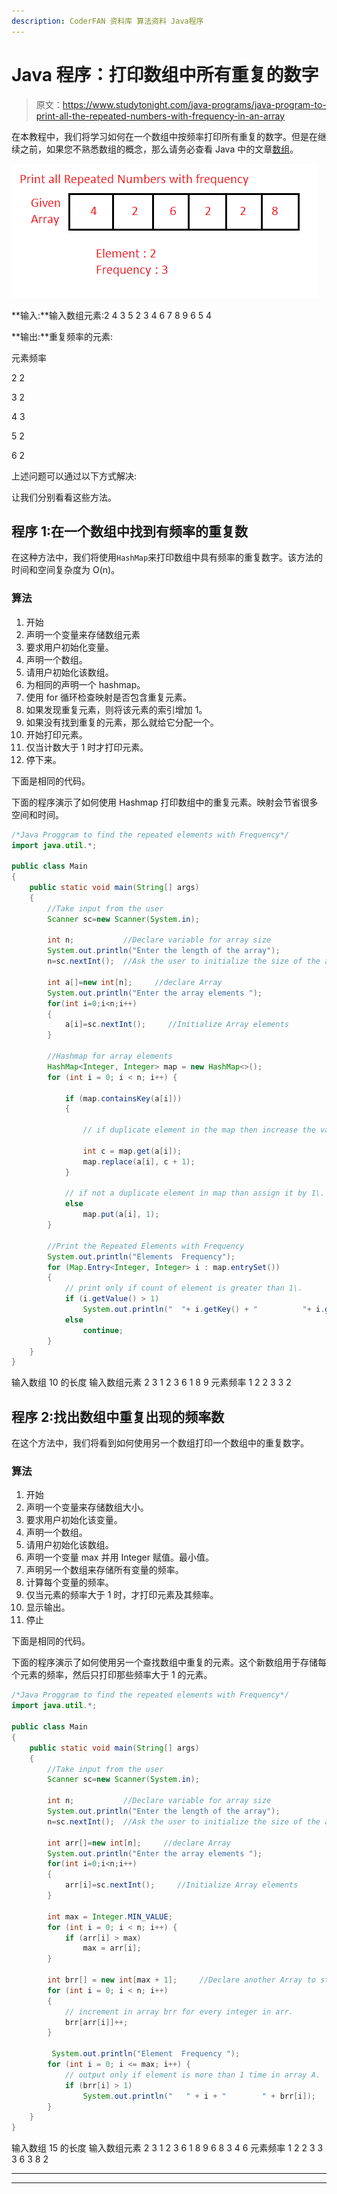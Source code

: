 ```yaml
---
description: CoderFAN 资料库 算法资料 Java程序
---
```


# Java 程序：打印数组中所有重复的数字

> 原文：<https://www.studytonight.com/java-programs/java-program-to-print-all-the-repeated-numbers-with-frequency-in-an-array>

在本教程中，我们将学习如何在一个数组中按频率打印所有重复的数字。但是在继续之前，如果您不熟悉数组的概念，那么请务必查看 Java 中的文章[数组](https://www.studytonight.com/java/array.php)。

![](img/8cabb711d9e31b96cf81b25954804562.png)

**输入:**输入数组元素:2 4 3 5 2 3 4 6 7 8 9 6 5 4

**输出:**重复频率的元素:

元素频率

2 2

3 2

4 3

5 2

6 2

上述问题可以通过以下方式解决:

让我们分别看看这些方法。

## 程序 1:在一个数组中找到有频率的重复数

在这种方法中，我们将使用`HashMap`来打印数组中具有频率的重复数字。该方法的时间和空间复杂度为 O(n)。

### 算法

1.  开始
2.  声明一个变量来存储数组元素
3.  要求用户初始化变量。
4.  声明一个数组。
5.  请用户初始化该数组。
6.  为相同的声明一个 hashmap。
7.  使用 for 循环检查映射是否包含重复元素。
8.  如果发现重复元素，则将该元素的索引增加 1。
9.  如果没有找到重复的元素，那么就给它分配一个。
10.  开始打印元素。
11.  仅当计数大于 1 时才打印元素。
12.  停下来。

下面是相同的代码。

下面的程序演示了如何使用 Hashmap 打印数组中的重复元素。映射会节省很多空间和时间。

```java
/*Java Proggram to find the repeated elements with Frequency*/
import java.util.*; 

public class Main
{ 
    public static void main(String[] args) 
    { 
        //Take input from the user
        Scanner sc=new Scanner(System.in);

        int n;           //Declare variable for array size 
        System.out.println("Enter the length of the array");
        n=sc.nextInt();  //Ask the user to initialize the size of the array

        int a[]=new int[n];     //declare Array
        System.out.println("Enter the array elements ");
        for(int i=0;i<n;i++)
        {
            a[i]=sc.nextInt();     //Initialize Array elements
        }

        //Hashmap for array elements
        HashMap<Integer, Integer> map = new HashMap<>(); 
        for (int i = 0; i < n; i++) { 

            if (map.containsKey(a[i])) 
            { 

                // if duplicate element in the map then increase the value of element at index by 1 

                int c = map.get(a[i]); 
                map.replace(a[i], c + 1); 
            } 

            // if not a duplicate element in map than assign it by 1\. 
            else
                map.put(a[i], 1); 
        } 

        //Print the Repeated Elements with Frequency
        System.out.println("Elements  Frequency");
        for (Map.Entry<Integer, Integer> i : map.entrySet()) 
        { 
            // print only if count of element is greater than 1\. 
            if (i.getValue() > 1) 
                System.out.println("  "+ i.getKey() + "          "+ i.getValue()); 
            else
                continue; 
        } 
    } 
}
```

输入数组 10 的长度
输入数组元素 2 3 1 2 3 6 1 8 9
元素频率
1 2
2 3
3 2

## 程序 2:找出数组中重复出现的频率数

在这个方法中，我们将看到如何使用另一个数组打印一个数组中的重复数字。

### 算法

1.  开始
2.  声明一个变量来存储数组大小。
3.  要求用户初始化该变量。
4.  声明一个数组。
5.  请用户初始化该数组。
6.  声明一个变量 max 并用 Integer 赋值。最小值。
7.  声明另一个数组来存储所有变量的频率。
8.  计算每个变量的频率。
9.  仅当元素的频率大于 1 时，才打印元素及其频率。
10.  显示输出。
11.  停止

下面是相同的代码。

下面的程序演示了如何使用另一个查找数组中重复的元素。这个新数组用于存储每个元素的频率，然后只打印那些频率大于 1 的元素。

```java
/*Java Proggram to find the repeated elements with Frequency*/
import java.util.*; 

public class Main
{ 
    public static void main(String[] args) 
    { 
        //Take input from the user
        Scanner sc=new Scanner(System.in);

        int n;           //Declare variable for array size 
        System.out.println("Enter the length of the array");
        n=sc.nextInt();  //Ask the user to initialize the size of the array

        int arr[]=new int[n];     //declare Array
        System.out.println("Enter the array elements ");
        for(int i=0;i<n;i++)
        {
            arr[i]=sc.nextInt();     //Initialize Array elements
        }

        int max = Integer.MIN_VALUE; 
        for (int i = 0; i < n; i++) { 
            if (arr[i] > max) 
                max = arr[i]; 
        } 

        int brr[] = new int[max + 1];     //Declare another Array to store the frequency
        for (int i = 0; i < n; i++) 
        { 
            // increment in array brr for every integer in arr. 
            brr[arr[i]]++; 
        } 

         System.out.println("Element  Frequency ");
        for (int i = 0; i <= max; i++) { 
            // output only if element is more than 1 time in array A. 
            if (brr[i] > 1) 
                System.out.println("   " + i + "        " + brr[i]); 
        } 
    } 
}
```

输入数组 15 的长度
输入数组元素 2 3 1 2 3 6 1 8 9 6 8 3 4 6
元素频率
1 2
2 3
3 3
6 3
8 2

* * *

* * *